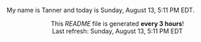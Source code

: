 My name is Tanner and today is Sunday, August 13, 5:11 PM EDT.

<p align="center">This <i>README</i> file is generated <b>every 3 hours</b>!</br>Last refresh: Sunday, August 13, 5:11 PM EDT<br /></p>
